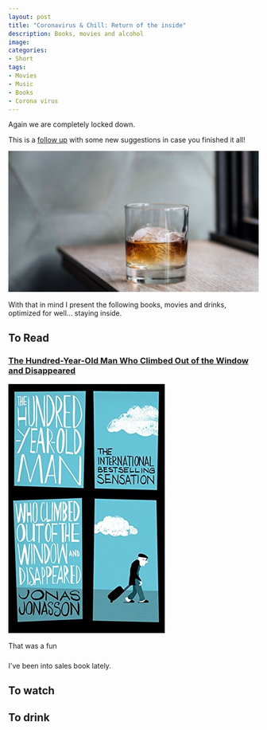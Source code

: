 ```yaml
---
layout: post
title: "Coronavirus & Chill: Return of the inside" 
description: Books, movies and alcohol
image: 
categories:
- Short
tags:
- Movies
- Music
- Books
- Corona virus
---
```


Again we are completely locked down. 

This is a [follow up](/coronavirus-and-chill/) with some new suggestions in case you finished it all!

![Whiskey](/images/coronavirus-and-chill-2/whiskey.jpg)

With that in mind I present the following books, movies and drinks, optimized for well... staying inside.

<!--more-->

## To Read

### [The Hundred-Year-Old Man Who Climbed Out of the Window and Disappeared ](https://www.amazon.co.uk/Hundred-Year-Old-Man-Climbed-Window-Disappeared/dp/0349141800)

![Hundred-Year-Old-Man-Climbed-Window-Disappeared](/images/coronavirus-and-chill-2/Hundred-Year-Old-Man-Climbed-Window-Disappeared.jpg)

That was a fun

### 

I've been into sales book lately. 

## To watch


## To drink
